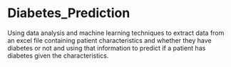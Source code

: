 # Diabetes_Prediction
Using data analysis and machine learning techniques to extract data from an excel file containing patient characteristics and whether they have diabetes or not and using that information to predict if a patient has diabetes given the characteristics.
